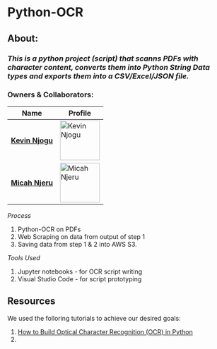 # Python-OCR 

## About:
 
### *This is a python project (script) that scanns PDFs with character content, converts them into Python String Data types and exports them into a CSV/Excel/JSON file.*

### Owners & Collaborators: 
| Name | Profile |
| ------ | ------ |
| [**Kevin Njogu**](https://github.com/KevinNjogu) | <a href="https://github.com/KevinNjogu"><img src="https://avatars.githubusercontent.com/u/132701270?v=4" alt="Kevin Njogu" width="90" hreft="https://github.com/KevinNjogu"/></a> |
| [**Micah Njeru**](https://github.com/MicahNjeru/) | <a href="https://github.com/MicahNjeru"><img href="https://github.com/MicahNjeru" src="https://avatars.githubusercontent.com/u/97245548?v=4" alt="Micah Njeru" width="90"/></a> |

*Process*
1. Python-OCR on PDFs
2. Web Scraping on data from output of step 1
3. Saving data from step 1 & 2 into AWS S3.

*Tools Used*
1. Jupyter notebooks - for OCR script writing
2. Visual Studio Code - for script prototyping

## Resources
We used the folloring tutorials to achieve our desired goals:

1. [How to Build Optical Character Recognition (OCR) in Python](https://builtin.com/data-science/python-ocr)
2. 
